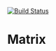 [![Build Status](https://travis-ci.com/teantut/Matrix.svg?branch=main)](https://travis-ci.com/teantut/Matrix)

# Matrix
